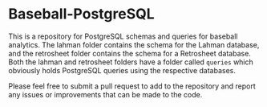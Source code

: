 # Baseball-PostgreSQL
This is a repository for PostgreSQL schemas and queries for baseball analytics.
The lahman folder contains the schema for the Lahman database, and the 
retrosheet folder contains the schema for a Retrosheet database. Both the lahman
and retrosheet folders have a folder called ```queries``` which obviously holds 
PostgreSQL queries using the respective databases.

Please feel free to submit a pull request to add to the repository and report
any issues or improvements that can be made to the code.